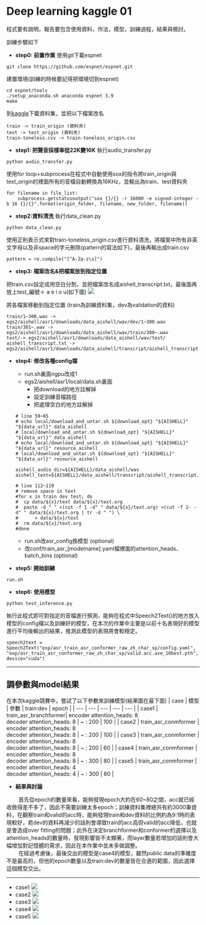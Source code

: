 # Deep learning kaggle 01


程式要有說明，報告要包含使用資料，作法，模型，訓練過程，結果與檢討。

訓練步驟如下
* **step0: 前置作業**
使用git下載espnet
```
git clone https://github.com/espnet/espnet.git
```
建置環境(訓練的時候要記得把環境切到espnet)
```
cd espnet/tools
./setup_anaconda.sh anaconda espnet 3.9
make
```

到[kaggle](https://www.kaggle.com/competitions/espnet-taiwanese-asr1/overview)下載資料集，並把以下檔案改名
```
train -> train_origin (資料夾)
test -> test_origin (資料夾)
train-toneless.csv -> train-toneless_origin.csv
```



* **step1: 把聲音採樣率從22K變16K**
執行audio_transfer.py
```
python audio_transfer.py
```
使用for loop+subprocess在程式中自動使用sox的指令將train_origin與test_origin的裡面所有的音檔自動轉換為16KHz，並輸出為train、test資料夾
```python=
for filename in file_list:
    subprocess.getstatusoutput("sox {}/{} -r 16000 -e signed-integer -b 16 {}/{}".format(origin_folder, filename, new_folder, filename))
```
* **step2:資料清洗**
執行data_clean.py
```
python data_clean.py
```
使用正則表示式來對train-toneless_origin.csv進行資料清洗，將檔案中所有非英文字母以及非space的字元刪除(pattern的寫法如下)，最後再輸出成train.csv
```python=
pattern = re.compile("[^A-Za-z\s]")
```

* **step3: 檔案改名&把檔案放到指定位置**

把train.csv設定成用空白分割，並把檔案改名成aishell_transcript.txt，最後面再放上test_編號＋ a e i o u(如下圖)
![](https://i.imgur.com/qYpfdmV.png)

將各檔案移動到指定位置
(train為訓練資料集，dev為validation的資料)

```
train/1~300.wav -> egs2/aishell/asr1/downloads/data_aishell/wav/dev/1~300.wav
train/301~.wav -> egs2/aishell/asr1/downloads/data_aishell/wav/train/300~.wav
test/-> egs2/aishell/asr1/downloads/data_aishell/wav/test/
aishell_transcript.txt -> egs2/aishell/asr1/downloads/data_aishell/transcript/aishell_transcript.txt 

```
* **step4: 修改各種config檔**
    * run.sh裏面ngpu改成1
    * egs2/aishell/asr1/local/data.sh裏面 
        * 把download的地方註解掉
        * 設定訓練音檔路徑
        * 把處理空白的地方註解掉
    ```bash=
    # line 59~65
    # echo local/download_and_untar.sh ${download_opt} "${AISHELL}" "${data_url}" data_aishell
    # local/download_and_untar.sh ${download_opt} "${AISHELL}" "${data_url}" data_aishell
    # echo local/download_and_untar.sh ${download_opt} "${AISHELL}" "${data_url}" resource_aishell
    # local/download_and_untar.sh ${download_opt} "${AISHELL}" "${data_url}" resource_aishell

    aishell_audio_dir=${AISHELL}/data_aishell/wav
    aishell_text=${AISHELL}/data_aishell/transcript/aishell_transcript.txt

    # line 112~119
    # remove space in text
    #for x in train dev test; do
    #  cp data/${x}/text data/${x}/text.org
    #  paste -d " " <(cut -f 1 -d" " data/${x}/text.org) <(cut -f 2- -d" " data/${x}/text.org | tr -d " ") \
    #      > data/${x}/text
    #  rm data/${x}/text.org
    #done

    ```
    * run.sh改asr_config換模型  (optional)
    * 改conf/train_asr_\[modelname\].yaml檔裡面的attention_heads、batch_bins   (optional)

* **step5: 開始訓練**
```
run.sh
```
* **step6: 使用模型**
```
python test_inference.py
```
執行此程式即可對指定的音檔進行預測，能夠在程式中Speech2Text()的地方放入模型的config檔以及訓練好的模型，在本次的作業中主要是以前十名表現好的模型進行平均後輸出的結果，推測此模型的表現將會較穩定。
```python=
speech2text = Speech2Text("exp/asr_train_asr_conformer_raw_zh_char_sp/config.yaml", "exp/asr_train_asr_conformer_raw_zh_char_sp/valid.acc.ave_10best.pth", device="cuda")
```
---
## 調參數與model結果

在本次kaggle競賽中，嘗試了以下參數來訓練模型(結果圖在最下面)
| case | 模型 | 參數 | train:dev | epoch |
| --- | --- | --- | --- | --- |
| case1 | train_asr_branchformer| encoder attention_heads: 8 <br>decoder attention_heads: 8 | ~ : 200 | 100 |
| case2 | train_asr_conmformer | encoder attention_heads: 8 <br>decoder attention_heads: 8 | ~ : 200 | 100 |
| case3 | train_asr_conmformer | encoder attention_heads: 8 <br>decoder attention_heads: 8 | ~ : 200 | 60 |
| case4 | train_asr_conmformer | encoder attention_heads: 8 <br>decoder attention_heads: 8 | ~ : 300 | 80 |
| case5 | train_asr_conmformer | encoder attention_heads: 4 <br>decoder attention_heads: 4 | ~ : 300 | 80 |

* **結果與討論**

&nbsp;&nbsp;&nbsp;&nbsp;&nbsp;&nbsp;&nbsp;&nbsp;首先從epoch的數量來看，能夠發現epoch大約在60~80之間，acc就已經收斂得差不多了，因此不需要訓練太多epoch；訓練資料集裡總共有約3000筆資料，在觀察train和valid的acc時，能夠發現train和dev資料的比例約為9:1時的表現較好，若dev的資料再減少的話則會導致train的acc高但valid的acc降低，也就是會造成over fitting的問題；此外在決定branchformer和conformer的選擇以及attention_heads的數量時，發現影響皆不太顯著，而layer數量若增加的話則會大幅增加對記憶體的需求，因此在本作業中並未多做調整。<br>
&nbsp;&nbsp;&nbsp;&nbsp;&nbsp;&nbsp;&nbsp;&nbsp;在經過考慮後，最後交出的模型是case4的模型，雖然public data的準確度不是最高的，但他的epoch數量以及train:dev的數量皆在合適的範圍，因此選擇這個模型交出。

---
* case1
![](https://i.imgur.com/Vh1sbwe.png)
* case2
![](https://i.imgur.com/WyiL4gs.png)
* case3
![](https://i.imgur.com/8koMYRT.png)
* case4
![](https://i.imgur.com/OjnKHiu.png)
* case5
![](https://i.imgur.com/vm2kccr.png)


